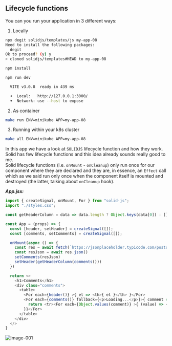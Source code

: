 ## Lifecycle functions

You can you run your application in 3 different ways:
1. Locally 
```bash
npx degit solidjs/templates/js my-app-08
Need to install the following packages:
  degit
Ok to proceed? (y) y
> cloned solidjs/templates#HEAD to my-app-08
```

```bash
npm install
```
```bash
npm run dev

  VITE v3.0.8  ready in 439 ms

  ➜  Local:   http://127.0.0.1:3000/
  ➜  Network: use --host to expose

```
2. As container
```bash
make run ENV=minikube APP=my-app-08
```

3. Running within your k8s cluster
```bash
make all ENV=minikube APP=my-app-08
```

In this app we have a look at `SOLIDJS` lifecycle function and how they work. \
Solid has few lifecycle functions and this idea already sounds really good to me. \
Solid lifecycle functions (i.e. `onMount` - `onCleanup`) only run once for our component where they are declared and they are, in essence, an `Effect` call which as we said run only once when the component itself is mounted and destroyed (the latter, talking about `onCleanup` hook).

***App.jsx:*** 
```js
import { createSignal, onMount, For } from "solid-js";
import "./styles.css";

const getHeaderColumn = data => data.length ? Object.keys(data[0]) : []

const App = (props) => {
  const [header, setHeader] = createSignal([]);
  const [comments, setComments] = createSignal([]);

  onMount(async () => {
    const res = await fetch(`https://jsonplaceholder.typicode.com/posts`);
    const resJson = await res.json()
    setComments(resJson)
    setHeader(getHeaderColumn(comments()))
  })

  return <>
    <h1>Comments</h1>
    <div class="comments">
      <table>
        <For each={header()} >{ el => <th>{ el }</th> }</For>
        <For each={comments()} fallback={<p>Loading...</p>}>{ comment => {
          return <tr><For each={Object.values(comment)} >{ (value) => <td>{ value }</td> }</For></tr>
        }}</For>
      </table>
    </div>
  </>
}

```

![image-001](./images-and-diagrams/image-001.png) 
